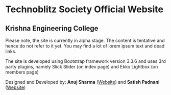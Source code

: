 # Technoblitz Society Official Website
## Krishna Engineering College

Please note, the site is currently in alpha stage. The content is tentative and hence do not refer to it yet. You may find a lot of lorem ipsum text and dead links. 

The site is developed using Bootstrap framework version 3.3.6 and uses 3rd party plugins, namely Slick Slider (on index page) and Ekko Lightbox (on members page)

Designed and Developed by:
**Anuj Sharma** ([Website](http://anujsh.com)) and **Satish Padnani** ([Website](http://satishpadnani.com))
